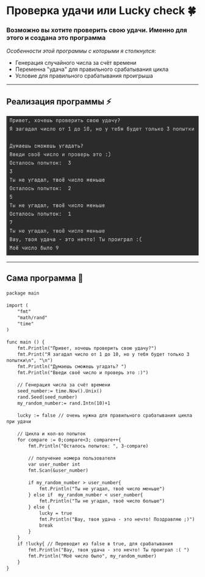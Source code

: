 <h1> Проверка удачи или Lucky check 🍀 </h1>

### Возможно вы хотите проверить свою удачи. Именно для этого и создана это программа

_Особенности этой программы с которыми я столкнулся:_
* Генерация случайного числа за счёт времени
* Переменна "удача" для правильного срабатывания цикла
* Условие для правильного срабатывания проигрыша
---
## Реализация программы ⚡
![photo](https://github.com/Stepa-Nos/Lucky_check/blob/main/Lucky_check_photo.png?raw=true)

--- 
## Сама программа  👾
```golang
package main

import (
	"fmt"
	"math/rand"
	"time"
)

func main () {
	fmt.Println("Привет, хочешь проверить свою удачу?")
	fmt.Print("Я загадал число от 1 до 10, но у тебя будет только 3 попытки\n", "\n")
	fmt.Println("Думаешь сможешь угадать? ")
	fmt.Println("Введи своё число и проверь это :)")

	// Генерация числа за счёт времени
	seed_number:= time.Now().Unix()
	rand.Seed(seed_number)
	my_random_number:= rand.Intn(10)+1

	lucky := false // очень нужна для правильного срабатывания цикла при удачи

	// Цикла и кол-во попыток
	for compare := 0;compare<3; compare++{
		fmt.Println("Осталось попыток: ", 3-compare)

		// получение номера пользователя
		var user_number int
		fmt.Scan(&user_number)

		if my_random_number > user_number{
			fmt.Println("Ты не угадал, твоё число меньше")
		} else if  my_random_number < user_number{
			fmt.Println("Ты не угадал, твоё число больше")
		} else {
			lucky = true
			fmt.Println("Вау, твоя удача - это нечто! Поздравляю ;)")
			break
		}
	}
	if !lucky{ // Переводит из false в true, для срабатывания
		fmt.Println("Вау, твоя удача - это нечто! Ты проиграл :( ")
		fmt.Println("Моё число было", my_random_number)
	}
}
```